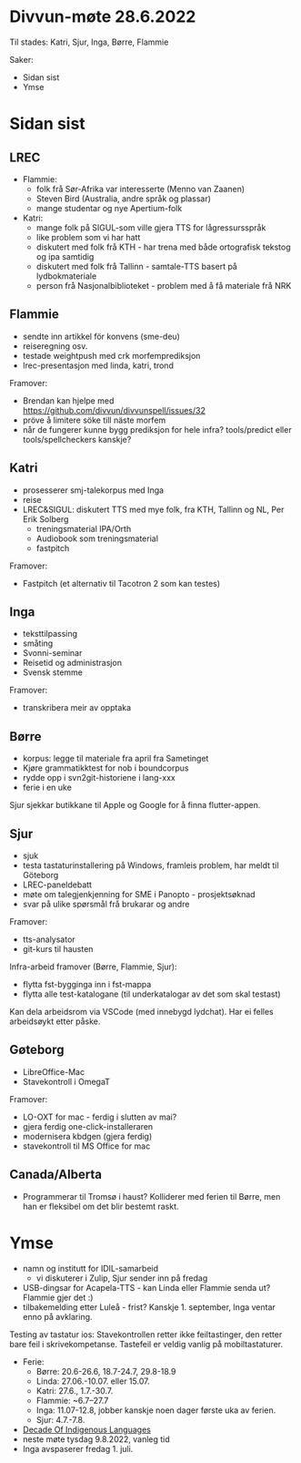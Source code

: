 # Divvun-møte 28.6.2022

Til stades: Katri, Sjur, Inga, Børre, Flammie

Saker:

* Sidan sist
* Ymse

# Sidan sist

## LREC

- Flammie:
    - folk frå Sør-Afrika var interesserte (Menno van Zaanen)
    - Steven Bird (Australia, andre språk og plassar)
    - mange studentar og nye Apertium-folk
- Katri:
    - mange folk på SIGUL-som ville gjera TTS for lågressursspråk
    - like problem som vi har hatt
    - diskutert med folk frå KTH - har trena med både ortografisk tekstog og ipa samtidig
    - diskutert med folk frå Tallinn - samtale-TTS basert på lydbokmateriale
    - person frå Nasjonalbiblioteket - problem med å få materiale frå NRK

## Flammie

* sendte inn artikkel för konvens (sme-deu)
* reiseregning osv.
* testade weightpush med crk morfemprediksjon
* lrec-presentasjon med linda, katri, trond

Framover:

* Brendan kan hjelpe med <https://github.com/divvun/divvunspell/issues/32>
* pröve å limitere söke till näste morfem
* når de fungerer kunne bygg prediksjon for hele infra? tools/predict eller tools/spellcheckers kanskje?

## Katri

* prosesserer smj-talekorpus med Inga
* reise
* LREC&SIGUL: diskutert TTS med mye folk, fra KTH, Tallinn og NL, Per Erik Solberg
    * treningsmaterial IPA/Orth
    * Audiobook som treningsmaterial
    * fastpitch

Framover:
* Fastpitch (et alternativ til Tacotron 2 som kan testes)

## Inga

* teksttilpassing
* småting
* Svonni-seminar
* Reisetid og administrasjon
* Svensk stemme

Framover:
* transkribera meir av opptaka

## Børre

* korpus: legge til materiale fra april fra Sametinget
* Kjøre grammatikktest for nob i boundcorpus
* rydde opp i svn2git-historiene i lang-xxx
* ferie i en uke

Sjur sjekkar butikkane til Apple og Google for å finna flutter-appen.

## Sjur

* sjuk
* testa tastaturinstallering på Windows, framleis problem, har meldt til Göteborg
* LREC-paneldebatt
* møte om talegjenkjenning for SME i Panopto - prosjektsøknad
* svar på ulike spørsmål frå brukarar og andre

Framover:

* tts-analysator
* git-kurs til hausten

Infra-arbeid framover (Børre, Flammie, Sjur):

* flytta fst-bygginga inn i fst-mappa
* flytta alle test-katalogane (til underkatalogar av det som skal testast)

Kan dela arbeidsrom via VSCode (med innebygd lydchat). Har ei felles arbeidsøykt etter påske.

## Gøteborg

* LibreOffice-Mac
* Stavekontroll i OmegaT

Framover:

* LO-OXT for mac - ferdig i slutten av mai?
* gjera ferdig one-click-installeraren
* modernisera kbdgen (gjera ferdig)
* stavekontroll til MS Office for mac

## Canada/Alberta

* Programmerar til Tromsø i haust? Kolliderer med ferien til Børre, men han er fleksibel om det blir bestemt raskt.

# Ymse

- namn og institutt for IDIL-samarbeid
    - vi diskuterer i Zulip, Sjur sender inn på fredag
- USB-dingsar for Acapela-TTS - kan Linda eller Flammie senda ut? Flammie gjer det :)
- tilbakemelding etter Luleå - frist? Kanskje 1. september, Inga ventar enno på avklaring.

Testing av tastatur ios: Stavekontrollen retter ikke feiltastinger, den retter bare feil i skrivekompetanse. Tastefeil er veldig vanlig på mobiltastaturer.

* Ferie:
    * Børre: 20.6-26.6, 18.7-24.7, 29.8-18.9
    * Linda: 27.06.-10.07. eller 15.07.
    * Katri: 27.6., 1.7.-30.7.
    * Flammie: ~6.7–27.7
    * Inga: 11.07-12.8, jobber kanskje noen dager første uka av ferien.
    * Sjur: 4.7.-7.8.
* [Decade Of Indigenous Languages](https://fpcc.ca/stories/the-decade-of-indigenous-languages/)
* neste møte tysdag 9.8.2022, vanleg tid
* Inga avspaserer fredag 1. juli.
